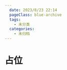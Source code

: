 ```yaml
---
  date: 2023/8/23 22:14
  pageClass: blue-archive
  tags:
    - 未分类
  categories:
    - 未归档
---
```


# 占位
